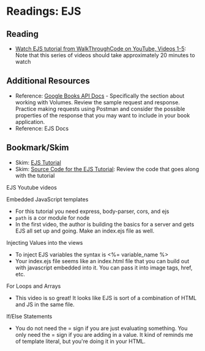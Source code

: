 # Readings: EJS

## Reading

* [Watch EJS tutorial from WalkThroughCode on YouTube, Videos 1-5](https://www.youtube.com/playlist?list=PL7sCSgsRZ-slYARh3YJIqPGZqtGVqZRGt): Note that this series of videos should take approximately 20 minutes to watch

## Additional Resources

* Reference: [Google Books API Docs](https://developers.google.com/books/docs/v1/using#WorkingVolumes) - Specifically the section about working with Volumes. Review the sample request and response. Practice making requests using Postman and consider the possible properties of the response that you may want to include in your book application.
* Reference: EJS Docs

## Bookmark/Skim

* Skim: [EJS Tutorial](https://www.digitalocean.com/community/tutorials/how-to-use-ejs-to-template-your-node-application)
* Skim: [Source Code for the EJS Tutorial](https://github.com/scotch-io/node-ejs): Review the code that goes along with the tutorial

EJS Youtube videos

Embedded JavaScript templates
* For this tutorial you need express, body-parser, cors, and ejs
* `path` is a cor module for node
* In the first video, the author is building the basics for a server and gets EJS all set up and going. Make an index.ejs file as well. 

Injecting Values into the views
* To inject EJS variables the syntax is <%= variable_name %>
* Your index.ejs file seems like an index.html file that you can build out with javascript embedded into it. You can pass it into image tags, href, etc. 

For Loops and Arrays
* This video is so great! It looks like EJS is sort of a combination of HTML and JS in the same file. 

If/Else Statements
* You do not need the = sign if you are just evaluating something. You only need the = sign if you are adding in a value.  It kind of reminds me of template literal, but you're doing it in your HTML.